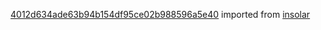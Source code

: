 [4012d634ade63b94b154df95ce02b988596a5e40](https://github.com/insolar/insolar/commit/4012d634ade63b94b154df95ce02b988596a5e40) imported from [insolar](https://github.com/insolar/insolar)
